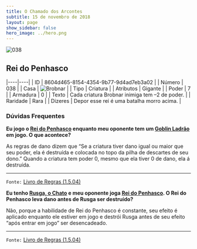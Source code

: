 ```yaml
---
title: O Chamado dos Arcontes
subtitle: 15 de novembro de 2018
layout: page
show_sidebar: false
hero_image: ../hero.png
---
```


![038](https://cdn.keyforgegame.com/media/card_front/pt/341_038_VH6FGMM4HCH4_pt.png)

## Rei do Penhasco

|----|----|
| ID | 8604d465-8154-4354-9b77-9d4ad7eb3a02 |
| Número | 038 |
| Casa | ![Brobnar](https://archonarcana.com/images/thumb/e/e0/Brobnar.png/22px-Brobnar.png "Brobnar") |
| Tipo | Criatura |
| Atributos | Gigante |
| Poder | 7 |
| Armadura | 0 |
| Texto | Cada criatura Brobnar inimiga tem –2 de poder. |
| Raridade | Rara |
| Dizeres | Depor esse rei é uma batalha morro acima. |

### Dúvidas Frequentes

**Eu jogo o [Rei do Penhasco](/cota/038) enquanto meu oponente tem
um [Goblin Ladrão](/cota/041) em jogo. O que acontece?**

As regras de dano dizem que “Se a criatura tiver dano igual ou maior
que seu poder, ela é destruída e colocada no topo da pilha de descartes
de seu dono.” Quando a criatura tem poder 0, mesmo que ela tiver 0 de dano,
ela á destruída.

<hr/>

`Fonte:` [Livro de Regras (1.5.04)](https://drive.google.com/open?id=14pM1J8ZR_4hZbGFZt-ArQdAGsHCPEQdE)

**Eu tenho [Rusga, o Chato](/cota/043) e meu oponente joga [Rei do Penhasco](/cota/038). O Rei do Penhasco leva dano antes de Rusga
ser destruído?**

Não, porque a habilidade de Rei do Penhasco é constante, seu efeito
é aplicado enquanto ele estiver em jogo e destrói Rusga antes de seu
efeito “após entrar em jogo” ser desencadeado.

<hr/>

`Fonte:` [Livro de Regras (1.5.04)](https://drive.google.com/open?id=14pM1J8ZR_4hZbGFZt-ArQdAGsHCPEQdE)
